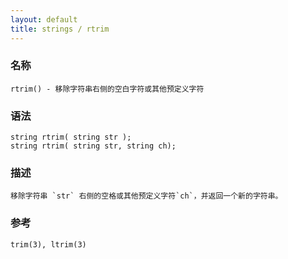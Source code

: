 ```yaml
---
layout: default
title: strings / rtrim
---
```


### 名称

    rtrim() - 移除字符串右侧的空白字符或其他预定义字符

### 语法

    string rtrim( string str );
    string rtrim( string str, string ch);

### 描述

    移除字符串 `str` 右侧的空格或其他预定义字符`ch`，并返回一个新的字符串。

### 参考

    trim(3), ltrim(3)
